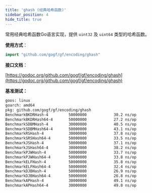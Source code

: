 ```yaml
---
title: 'ghash (经典哈希函数)'
sidebar_position: 4
hide_title: true
---
```


常用经典哈希函数Go语言实现，提供 `uint32` 及 `uint64` 类型的哈希函数。

**使用方式**：

```  go
import "github.com/gogf/gf/encoding/ghash"

```

**接口文档**：

[https://godoc.org/github.com/gogf/gf/encoding/ghash](https://godoc.org/github.com/gogf/gf/encoding/ghash)

**基准测试：**

``` html
goos: linux
goarch: amd64
pkg: github.com/gogf/gf/encoding/ghash
BenchmarkBKDRHash-4     	50000000	        30.2 ns/op
BenchmarkBKDRHash64-4   	50000000	        27.2 ns/op
BenchmarkSDBMHash-4     	30000000	        40.5 ns/op
BenchmarkSDBMHash64-4   	50000000	        43.1 ns/op
BenchmarkRSHash-4       	30000000	        37.8 ns/op
BenchmarkSRSHash64-4    	50000000	        33.5 ns/op
BenchmarkJSHash-4       	50000000	        37.1 ns/op
BenchmarkJSHash64-4     	30000000	        38.2 ns/op
BenchmarkPJWHash-4      	50000000	        33.7 ns/op
BenchmarkPJWHash64-4    	50000000	        33.8 ns/op
BenchmarkELFHash-4      	50000000	        35.8 ns/op
BenchmarkELFHash64-4    	50000000	        32.4 ns/op
BenchmarkDJBHash-4      	50000000	        26.9 ns/op
BenchmarkDJBHash64-4    	50000000	        26.8 ns/op
BenchmarkAPHash-4       	30000000	        49.1 ns/op
BenchmarkAPHash64-4     	30000000	        49.8 ns/op

```